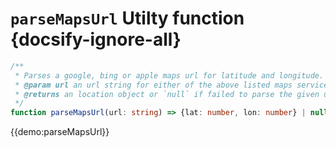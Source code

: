 # `parseMapsUrl` Utilty function {docsify-ignore-all}

```typescript
/**
 * Parses a google, bing or apple maps url for latitude and longitude. 
 * @param url an url string for either of the above listed maps services
 * @returns an location object or `null` if failed to parse the given url 
 */
function parseMapsUrl(url: string) => {lat: number, lon: number} | null
```

{{demo:parseMapsUrl}}


